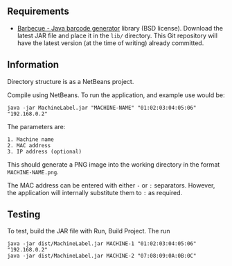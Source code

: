 ## Requirements

* [Barbecue - Java barcode generator](http://sourceforge.net/projects/barbecue/files/barbecue/) library (BSD license). Download the latest JAR file and place it in the `lib/` directory. This Git repository will have the latest version (at the time of writing) already committed.

## Information

Directory structure is as a NetBeans project.

Compile using NetBeans. To run the application, and example use would be:

    java -jar MachineLabel.jar "MACHINE-NAME" "01:02:03:04:05:06" "192.168.0.2"

The parameters are:

    1. Machine name
    2. MAC address
    3. IP address (optional)

This should generate a PNG image into the working directory in the format `MACHINE-NAME.png`.

The MAC address can be entered with either `-` or `:` separators. However, the application will internally substitute them to `:` as required.

## Testing

To test, build the JAR file with Run, Build Project. The run

    java -jar dist/MachineLabel.jar MACHINE-1 "01:02:03:04:05:06" "192.168.0.2"
    java -jar dist/MachineLabel.jar MACHINE-2 "07:08:09:0A:0B:0C"
